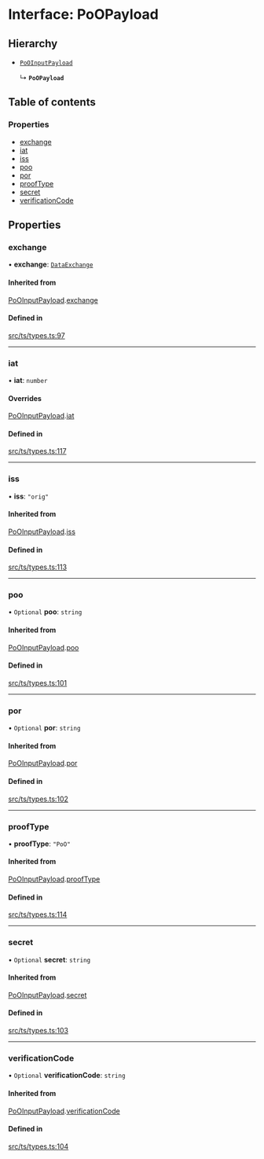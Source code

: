 # Interface: PoOPayload

## Hierarchy

- [`PoOInputPayload`](PoOInputPayload.md)

  ↳ **`PoOPayload`**

## Table of contents

### Properties

- [exchange](PoOPayload.md#exchange)
- [iat](PoOPayload.md#iat)
- [iss](PoOPayload.md#iss)
- [poo](PoOPayload.md#poo)
- [por](PoOPayload.md#por)
- [proofType](PoOPayload.md#prooftype)
- [secret](PoOPayload.md#secret)
- [verificationCode](PoOPayload.md#verificationcode)

## Properties

### exchange

• **exchange**: [`DataExchange`](DataExchange.md)

#### Inherited from

[PoOInputPayload](PoOInputPayload.md).[exchange](PoOInputPayload.md#exchange)

#### Defined in

[src/ts/types.ts:97](https://gitlab.com/i3-market/code/wp3/t3.2/conflict-resolution/non-repudiation-protocol/-/blob/6b80b00/src/ts/types.ts#L97)

___

### iat

• **iat**: `number`

#### Overrides

[PoOInputPayload](PoOInputPayload.md).[iat](PoOInputPayload.md#iat)

#### Defined in

[src/ts/types.ts:117](https://gitlab.com/i3-market/code/wp3/t3.2/conflict-resolution/non-repudiation-protocol/-/blob/6b80b00/src/ts/types.ts#L117)

___

### iss

• **iss**: ``"orig"``

#### Inherited from

[PoOInputPayload](PoOInputPayload.md).[iss](PoOInputPayload.md#iss)

#### Defined in

[src/ts/types.ts:113](https://gitlab.com/i3-market/code/wp3/t3.2/conflict-resolution/non-repudiation-protocol/-/blob/6b80b00/src/ts/types.ts#L113)

___

### poo

• `Optional` **poo**: `string`

#### Inherited from

[PoOInputPayload](PoOInputPayload.md).[poo](PoOInputPayload.md#poo)

#### Defined in

[src/ts/types.ts:101](https://gitlab.com/i3-market/code/wp3/t3.2/conflict-resolution/non-repudiation-protocol/-/blob/6b80b00/src/ts/types.ts#L101)

___

### por

• `Optional` **por**: `string`

#### Inherited from

[PoOInputPayload](PoOInputPayload.md).[por](PoOInputPayload.md#por)

#### Defined in

[src/ts/types.ts:102](https://gitlab.com/i3-market/code/wp3/t3.2/conflict-resolution/non-repudiation-protocol/-/blob/6b80b00/src/ts/types.ts#L102)

___

### proofType

• **proofType**: ``"PoO"``

#### Inherited from

[PoOInputPayload](PoOInputPayload.md).[proofType](PoOInputPayload.md#prooftype)

#### Defined in

[src/ts/types.ts:114](https://gitlab.com/i3-market/code/wp3/t3.2/conflict-resolution/non-repudiation-protocol/-/blob/6b80b00/src/ts/types.ts#L114)

___

### secret

• `Optional` **secret**: `string`

#### Inherited from

[PoOInputPayload](PoOInputPayload.md).[secret](PoOInputPayload.md#secret)

#### Defined in

[src/ts/types.ts:103](https://gitlab.com/i3-market/code/wp3/t3.2/conflict-resolution/non-repudiation-protocol/-/blob/6b80b00/src/ts/types.ts#L103)

___

### verificationCode

• `Optional` **verificationCode**: `string`

#### Inherited from

[PoOInputPayload](PoOInputPayload.md).[verificationCode](PoOInputPayload.md#verificationcode)

#### Defined in

[src/ts/types.ts:104](https://gitlab.com/i3-market/code/wp3/t3.2/conflict-resolution/non-repudiation-protocol/-/blob/6b80b00/src/ts/types.ts#L104)
